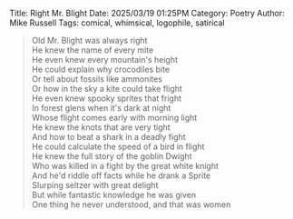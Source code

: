 Title: Right Mr. Blight
Date: 2025/03/19 01:25PM
Category: Poetry
Author: Mike Russell
Tags: comical, whimsical, logophile, satirical

> Old Mr. Blight was always right<br>
> He knew the name of every mite<br>
> He even knew every mountain's height<br>
> He could explain why crocodiles bite<br>
> Or tell about fossils like ammonites<br>
> Or how in the sky a kite could take flight<br>
> He even knew spooky sprites that fright<br>
> In forest glens when it's dark at night<br>
> Whose flight comes early with morning light<br>
> He knew the knots that are very tight<br>
> And how to beat a shark in a deadly fight<br>
> He could calculate the speed of a bird in flight<br>
> He knew the full story of the goblin Dwight<br>
> Who was killed in a fight by the great white knight<br>
> And he'd riddle off facts while he drank a Sprite<br>
> Slurping seltzer with great delight<br>
> But while fantastic knowledge he was given<br>
> One thing he never understood, and that was women